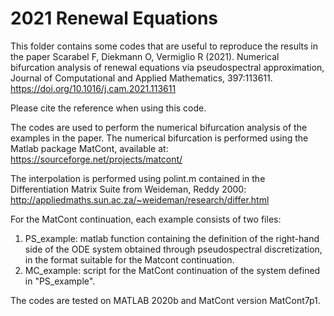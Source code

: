 # 2021 Renewal Equations

This folder contains some codes that are useful to reproduce the results in the paper
Scarabel F, Diekmann O, Vermiglio R (2021). Numerical bifurcation analysis of renewal equations via pseudospectral approximation, 
Journal of Computational and Applied Mathematics, 397:113611. https://doi.org/10.1016/j.cam.2021.113611

Please cite the reference when using this code.

The codes are used to perform the numerical bifurcation analysis of the examples in the paper.
The numerical bifurcation is performed using the Matlab package MatCont, available at: https://sourceforge.net/projects/matcont/

The interpolation is performed using polint.m contained in the Differentiation Matrix Suite
from Weideman, Reddy 2000: http://appliedmaths.sun.ac.za/~weideman/research/differ.html

For the MatCont continuation, each example consists of two files:
1) PS_example: matlab function containing the definition of the right-hand side of the ODE system obtained through pseudospectral discretization, in the format suitable for the Matcont continuation.
2) MC_example: script for the MatCont continuation of the system defined in "PS_example".

The codes are tested on MATLAB 2020b and MatCont version MatCont7p1.
